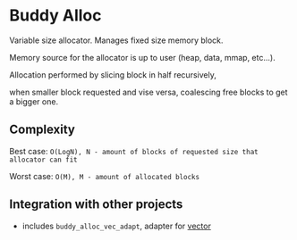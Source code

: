 # Buddy Alloc

Variable size allocator. Manages fixed size memory block.

Memory source for the allocator is up to user (heap, data, mmap, etc...).

Allocation performed by slicing block in half recursively,

when smaller block requested and vise versa, coalescing free blocks to get a bigger one.

## Complexity
Best case:  `O(LogN), N - amount of blocks of requested size that allocator can fit`

Worst case: `O(M), M - amount of allocated blocks`

## Integration with other projects
- includes `buddy_alloc_vec_adapt`, adapter for [vector](https://github.com/evjeesm/vector.git)

